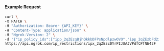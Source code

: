 <!-- Code generated for API Clients. DO NOT EDIT. -->

#### Example Request

```bash
curl \
-X PATCH \
-H "Authorization: Bearer {API_KEY}" \
-H "Content-Type: application/json" \
-H "Ngrok-Version: 2" \
-d '{"ip_policy_ids":["ipp_2qZEzgBjhQkkbDFPsNpdlpzwOVO","ipp_2qZEzbFd2ifAw44scgdwXoUqAE1"]}' \
https://api.ngrok.com/ip_restrictions/ipx_2qZEzc0YrPIJUAJVPdfCPfNE42F
```
